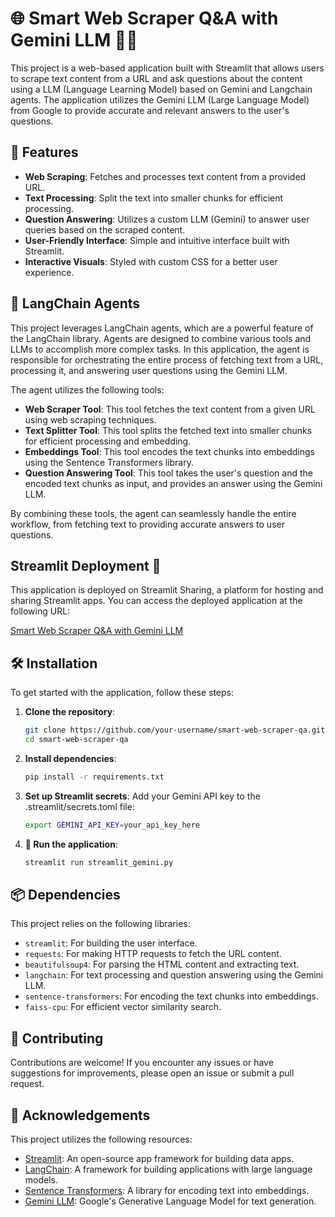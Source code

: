 # 🌐 Smart Web Scraper Q&A with Gemini LLM 🦙🦜

This project is a web-based application built with Streamlit that allows users to scrape text content from a URL and ask questions about the content using a LLM (Language Learning Model) based on Gemini and Langchain agents. The application utilizes the Gemini LLM (Large Language Model) from Google to provide accurate and relevant answers to the user's questions.

## 🚀 Features

- **Web Scraping**: Fetches and processes text content from a provided URL.
- **Text Processing**: Split the text into smaller chunks for efficient processing.
- **Question Answering**: Utilizes a custom LLM (Gemini) to answer user queries based on the scraped content.
- **User-Friendly Interface**: Simple and intuitive interface built with Streamlit.
- **Interactive Visuals**: Styled with custom CSS for a better user experience.

## 🤖 LangChain Agents 

This project leverages LangChain agents, which are a powerful feature of the LangChain library. Agents are designed to combine various tools and LLMs to accomplish more complex tasks. In this application, the agent is responsible for orchestrating the entire process of fetching text from a URL, processing it, and answering user questions using the Gemini LLM.

The agent utilizes the following tools:

- **Web Scraper Tool**: This tool fetches the text content from a given URL using web scraping techniques.
- **Text Splitter Tool**: This tool splits the fetched text into smaller chunks for efficient processing and embedding.
- **Embeddings Tool**: This tool encodes the text chunks into embeddings using the Sentence Transformers library.
- **Question Answering Tool**: This tool takes the user's question and the encoded text chunks as input, and provides an answer using the Gemini LLM.

By combining these tools, the agent can seamlessly handle the entire workflow, from fetching text to providing accurate answers to user questions.

## Streamlit Deployment 🚀

This application is deployed on Streamlit Sharing, a platform for hosting and sharing Streamlit apps. You can access the deployed application at the following URL:

[Smart Web Scraper Q&A with Gemini LLM](https://url-web-scrapper.streamlit.app/)


## 🛠️ Installation

To get started with the application, follow these steps:

1. **Clone the repository**:
   ```bash
   git clone https://github.com/your-username/smart-web-scraper-qa.git
   cd smart-web-scraper-qa
   ```
2. **Install dependencies**:
   ```bash
   pip install -r requirements.txt
   ```
3. **Set up Streamlit secrets**:
   Add your Gemini API key to the .streamlit/secrets.toml file:
   ```bash
   export GEMINI_API_KEY=your_api_key_here
   ```
4. **🚀 Run the application**:
   ```bash
   streamlit run streamlit_gemini.py
   ```
## 📦 Dependencies 

This project relies on the following libraries:

- `streamlit`: For building the user interface.
- `requests`: For making HTTP requests to fetch the URL content.
- `beautifulsoup4`: For parsing the HTML content and extracting text.
- `langchain`: For text processing and question answering using the Gemini LLM.
- `sentence-transformers`: For encoding the text chunks into embeddings.
- `faiss-cpu`: For efficient vector similarity search.

## 🤝 Contributing 

Contributions are welcome! If you encounter any issues or have suggestions for improvements, please open an issue or submit a pull request.

## 🙏 Acknowledgements 

This project utilizes the following resources:

- [Streamlit](https://streamlit.io/): An open-source app framework for building data apps.
- [LangChain](https://github.com/hwchase17/langchain): A framework for building applications with large language models.
- [Sentence Transformers](https://github.com/UKPLab/sentence-transformers): A library for encoding text into embeddings.
- [Gemini LLM](https://cloud.google.com/vertex-ai/docs/generative-ai/tutorials/text-generation): Google's Generative Language Model for text generation.
